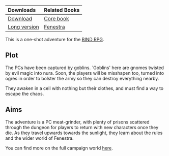 <!--

The config/ directory is a subtree.  Best not to touch it.

- git-lfs
- inkscape (for composing svg images)
- pdflatex (loads of packages)

-->

| Downloads            | Related Books     |
|:---------------------|:------------------|
| [Download][oneshot]  | [Core book][core] |
| [Long version][main] | [Fenestra][aif]   |

This is a one-shot adventure for the [BIND RPG][core].

## Plot

The PCs have been captured by goblins.
`Goblins' here are gnomes twisted by evil magic into nura.
Soon, the players will be misshapen too, turned into ogres in order to bolster the army so they can destroy everything nearby.

They awaken in a cell with nothing but their clothes, and must find a way to escape the chaos.

## Aims

The adventure is a PC meat-grinder, with plenty of prisons scattered through the dungeon for players to return with new characters once they die.
As they travel upwards towards the sunlight, they learn about the rules and the wider world of Fenestra.

You can find more on the full campaign world [here][aif].

[oneshot]: https://gitlab.com/bindrpg/oneshot/-/jobs/artifacts/master/raw/horde_escape_oneshot.pdf?job=compile_pdf
[main]: https://gitlab.com/bindrpg/oneshot/-/jobs/artifacts/master/raw/horde_escape.pdf?job=compile_pdf
[hardcore]: https://gitlab.com/bindrpg/oneshot/-/jobs/artifacts/master/raw/horde_escape_hardcore.pdf?job=compile_pdf
[core]: https://gitlab.com/bindrpg/core
[aif]: https://gitlab.com/bindrpg/aif
